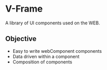 # V-Frame

A library of UI components used on the WEB.

## Objective

- Easy to write webComponent components
- Data driven within a component
- Composition of components
